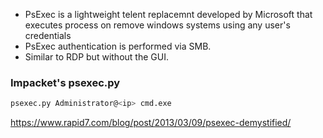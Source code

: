 - PsExec is a lightweight telent replacemnt developed by Microsoft that executes process on remove windows systems using any user's credentials
- PsExec authentication is performed via SMB.
- Similar to RDP but without the GUI.
### Impacket's psexec.py
```bash
psexec.py Administrator@<ip> cmd.exe
```
https://www.rapid7.com/blog/post/2013/03/09/psexec-demystified/
